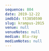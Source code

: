 ```yaml
---
sequence: 804
date: 2019-12-22
imdbId: tt3850590
slug: krampus-2015
venue: null
venueNotes: null
medium: Blu-ray
mediumNotes: null
---
```

